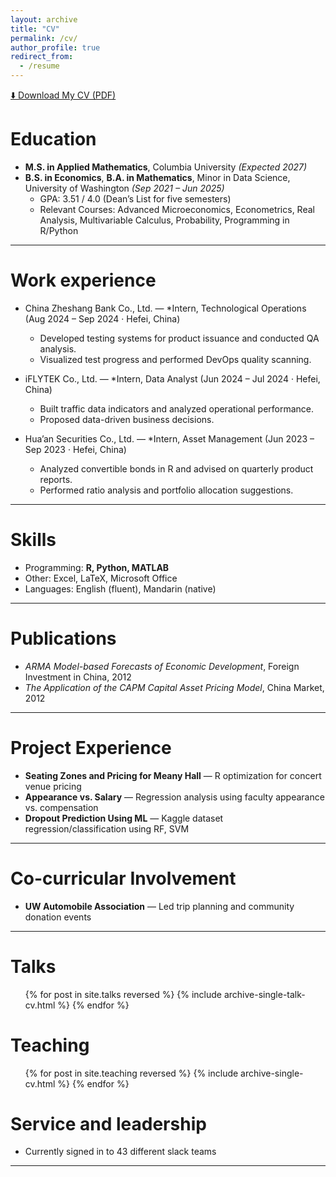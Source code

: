 ```yaml
---
layout: archive
title: "CV"
permalink: /cv/
author_profile: true
redirect_from:
  - /resume
---
```

[⬇️ Download My CV (PDF)](/files/Fang_Wei_Resume_Final.pdf)

Education
======
- **M.S. in Applied Mathematics**, Columbia University *(Expected 2027)*  
- **B.S. in Economics**, **B.A. in Mathematics**, Minor in Data Science, University of Washington *(Sep 2021 – Jun 2025)*  
  - GPA: 3.51 / 4.0 (Dean’s List for five semesters)  
  - Relevant Courses: Advanced Microeconomics, Econometrics, Real Analysis, Multivariable Calculus, Probability, Programming in R/Python
  
---

Work experience
======
* China Zheshang Bank Co., Ltd. — *Intern, Technological Operations (Aug 2024 – Sep 2024 · Hefei, China)
  * Developed testing systems for product issuance and conducted QA analysis.  
  * Visualized test progress and performed DevOps quality scanning.

* iFLYTEK Co., Ltd. — *Intern, Data Analyst (Jun 2024 – Jul 2024 · Hefei, China)
  * Built traffic data indicators and analyzed operational performance.  
  * Proposed data-driven business decisions.

* Hua’an Securities Co., Ltd. — *Intern, Asset Management (Jun 2023 – Sep 2023 · Hefei, China)
  * Analyzed convertible bonds in R and advised on quarterly product reports.
  * Performed ratio analysis and portfolio allocation suggestions.

---


Skills
======
* Programming: **R, Python, MATLAB**  
* Other: Excel, LaTeX, Microsoft Office  
* Languages: English (fluent), Mandarin (native)
---


Publications
======
- *ARMA Model-based Forecasts of Economic Development*, Foreign Investment in China, 2012  
- *The Application of the CAPM Capital Asset Pricing Model*, China Market, 2012
---


Project Experience
======
- **Seating Zones and Pricing for Meany Hall** — R optimization for concert venue pricing  
- **Appearance vs. Salary** — Regression analysis using faculty appearance vs. compensation  
- **Dropout Prediction Using ML** — Kaggle dataset regression/classification using RF, SVM

---

Co-curricular Involvement
======
- **UW Automobile Association** — Led trip planning and community donation events

---

Talks
======
  <ul>{% for post in site.talks reversed %}
    {% include archive-single-talk-cv.html  %}
  {% endfor %}</ul>
  
Teaching
======
  <ul>{% for post in site.teaching reversed %}
    {% include archive-single-cv.html %}
  {% endfor %}</ul>
  
Service and leadership
======
* Currently signed in to 43 different slack teams
---
